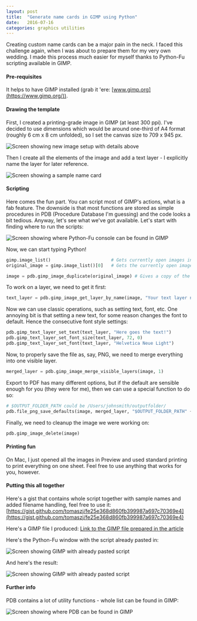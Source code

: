 ```yaml
---
layout: post
title:  "Generate name cards in GIMP using Python"
date:   2016-07-16
categories: graphics utilities
---
```


Creating custom name cards can be a major pain in the neck. I faced this challenge again, when I was about to prepare them for my very own wedding. I made this process much easier for myself thanks to Python-Fu scripting available in GIMP.

#### Pre-requisites

It helps to have GIMP installed (grab it 'ere: [www.gimp.org](https://www.gimp.org/)).

#### Drawing the template

First, I created a printing-grade image in GIMP (at least 300 ppi). I've decided to use dimensions which would be around one-third of A4 format (roughly 6 cm x 8 cm unfolded), so I set the canvas size to 709 x 945 px.

![Screen showing new image setup with details above](/images/gimp/gimp_python_new_image.png)

Then I create all the elements of the image and add a text layer - I explicitly name the layer for later reference.

![Screen showing a sample name card](/images/gimp/gimp_python_card_prototype.png)

#### Scripting

Here comes the fun part. You can script most of GIMP's actions, what is a fab feature. The downside is that most functions are stored as simple procedures in PDB (Procedure Database I'm guessing) and the code looks a bit tedious. Anyway, let's see what we've got available. Let's start with finding where to run the scripts:

![Screen showing where Python-Fu console can be found in GIMP](/images/gimp/python_fu_location.png)

Now, we can start typing Python!

```python
gimp.image_list()                       # Gets currently open images in GIMP.
original_image = gimp.image_list()[0]   # Gets the currently open image if we're working one one.

image = pdb.gimp_image_duplicate(original_image) # Gives a copy of the image to work with
```

To work on a layer, we need to get it first:

```python
text_layer = pdb.gimp_image_get_layer_by_name(image, "Your text layer name")
```

Now we can use classic operations, such as setting text, font, etc. One annoying bit is that setting a new text, for some reason changes the font to default. Hence the consecutive font style settings:

```python
pdb.gimp_text_layer_set_text(text_layer, "Here goes the text!")
pdb.gimp_text_layer_set_font_size(text_layer, 72, 0)
pdb.gimp_text_layer_set_font(text_layer, "Helvetica Neue Light")
```

Now, to properly save the file as, say, PNG, we need to merge everything into one visible layer.

```python
merged_layer = pdb.gimp_image_merge_visible_layers(image, 1)
```

Export to PDF has many different options, but if the default are sensible enough for you (they were for me), then we can use a special function to do so:

```python
# $OUTPUT_FOLDER_PATH could be /Users/johnsmith/outputfolder/
pdb.file_png_save_defaults(image, merged_layer, "$OUTPUT_FOLDER_PATH" + filename, filename)
```

Finally, we need to cleanup the image we were working on:

```python
pdb.gimp_image_delete(image)
```

#### Printing fun

On Mac, I just opened all the images in Preview and used standard printing to print everything on one sheet. Feel free to use anything that works for you, however.

#### Putting this all together

Here's a gist that contains whole script together with sample names and added filename handling, feel free to use it: [https://gist.github.com/tomaszj/fe25e368d860fb399987a697c70369e4](https://gist.github.com/tomaszj/fe25e368d860fb399987a697c70369e4)

Here's a GIMP file I produced: [Link to the GIMP file prepared in the article](/images/gimp/party_parrot_name_card.xcf)

Here's the Python-Fu window with the script already pasted in:

![Screen showing GIMP with already pasted script](/images/gimp/pasted_script.png)

And here's the result:

![Screen showing GIMP with already pasted script](/images/gimp/generated_files.png)

#### Further info

PDB contains a lot of utility functions - whole list can be found in GIMP:

![Screen showing where PDB can be found in GIMP](/images/gimp/pdb_location.png)

